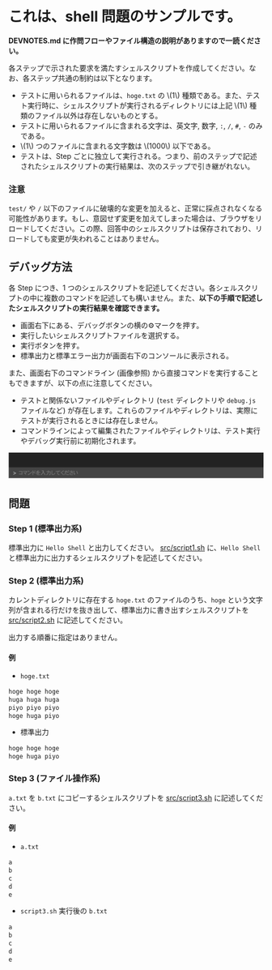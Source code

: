 # これは、shell 問題のサンプルです。
**DEVNOTES.md に作問フローやファイル構造の説明がありますので一読ください。**

各ステップで示された要求を満たすシェルスクリプトを作成してください。なお、各ステップ共通の制約は以下となります。
- テストに用いられるファイルは、`hoge.txt` の \\(1\\) 種類である。また、テスト実行時に、シェルスクリプトが実行されるディレクトリには上記 \\(1\\) 種類のファイル以外は存在しないものとする。
- テストに用いられるファイルに含まれる文字は、英文字, 数字, `:`, `/`, `#`, `-` のみである。
- \\(1\\) つのファイルに含まれる文字数は \\(1000\\) 以下である。
- テストは、Step ごとに独立して実行される。つまり、前のステップで記述されたシェルスクリプトの実行結果は、次のステップで引き継がれない。

### **注意**
`test/` や `/` 以下のファイルに破壊的な変更を加えると、正常に採点されなくなる可能性があります。もし、意図せず変更を加えてしまった場合は、ブラウザをリロードしてください。この際、回答中のシェルスクリプトは保存されており、リロードしても変更が失われることはありません。

## **デバッグ方法**
各 Step につき、1 つのシェルスクリプトを記述してください。各シェルスクリプトの中に複数のコマンドを記述しても構いません。また、**以下の手順で記述したシェルスクリプトの実行結果を確認できます。**
- 画面右下にある、デバッグボタンの横の⚙マークを押す。
- 実行したいシェルスクリプトファイルを選択する。
- 実行ボタンを押す。
- 標準出力と標準エラー出力が画面右下のコンソールに表示される。

また、画面右下のコマンドライン (画像参照) から直接コマンドを実行することもできますが、以下の点に注意してください。
- テストと関係ないファイルやディレクトリ (`test` ディレクトリや `debug.js` ファイルなど) が存在します。これらのファイルやディレクトリは、実際にテストが実行されるときには存在しません。
- コマンドラインによって編集されたファイルやディレクトリは、テスト実行やデバッグ実行前に初期化されます。

![コマンドライン](./images/command.png)

## 問題
### Step 1 (標準出力系)
標準出力に `Hello Shell` と出力してください。
[src/script1.sh](src/script1.sh) に、`Hello Shell` と標準出力に出力するシェルスクリプトを記述してください。

### Step 2 (標準出力系)
カレントディレクトリに存在する `hoge.txt` のファイルのうち、`hoge` という文字列が含まれる行だけを抜き出して、標準出力に書き出すシェルスクリプトを [src/script2.sh](src/script2.sh) に記述してください。

出力する順番に指定はありません。

#### 例
- `hoge.txt`

```plain
hoge hoge hoge
huga huga huga
piyo piyo piyo
hoge huga piyo
```

- 標準出力

```plain
hoge hoge hoge
hoge huga piyo
```

### Step 3 (ファイル操作系)
`a.txt` を `b.txt` にコピーするシェルスクリプトを [src/script3.sh](src/script3.sh) に記述してください。

#### 例
- `a.txt`

```plain
a
b
c
d
e
```

- `script3.sh` 実行後の `b.txt`

```plain
a
b
c
d
e
```

